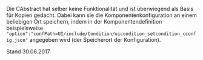 Die CAbstract hat selber keine Funktionalität und ist überwiegend als Basis für Kopien gedacht. Dabei kann sie die Komponentenkonfiguration an einem beliebigen Ort speichern, indem in der Komponentendefinition beispielsweise `"option":"confPath=UI/include/Condition/uicondition_setcondition_cconfig.json"` angegeben wird (der Speicherort der Konfiguration).

Stand 30.06.2017

